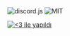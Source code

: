 <a>
      <img src="https://img.shields.io/badge/discord-js-ff7700.svg" alt="discord.js">
  </a>

<a>
<img src="https://img.shields.io/github/license/TheHellCat0/discord-shuka-bot?style=flat-square" alt="MIT">
</a>

[![<3 ile yapıldı](http://ForTheBadge.com/images/badges/built-with-love.svg)](https://GitHub.com/Naereen/) 

